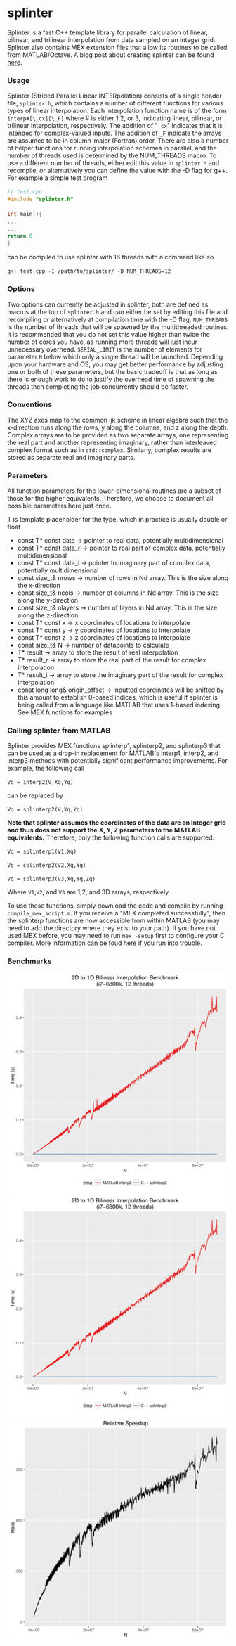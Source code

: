 # splinter
Splinter is a fast C++ template library for parallel calculation of linear, bilinear, and trilinear interpolation from data sampled on an integer grid. Splinter also contains MEX extension files that allow its routines to be called from MATLAB/Octave. A blog post about creating splinter can be found [here](http://alanpryorjr.com/image/splinter/).

### Usage
Splinter (Strided Parallel Linear INTERpolation) consists of a single header file, `splinter.h`, which contains a number of different functions for various types of linear interpolation. Each interpolation function name is of the form `interp#[\_cx][\_F]` where # is either 1,2, or 3, indicating linear, bilinear, or trilinear interpolation, respectively. The addition of "`_cx`" indicates that it is intended for complex-valued inputs. The addition of `_F` indicate the arrays are assumed to be in column-major (Fortran) order. There are also a number of helper functions for running interpolation schemes in parallel, and the number of threads used is determined by the NUM_THREADS macro. To use a different number of threads, either edit this value in `splinter.h` and recompile, or alternatively you can define the value with the -D flag for g++. For example a simple test program
~~~ c++
// test.cpp
#include "splinter.h"

int main(){
...
...
return 0;
}
~~~

can be compiled to use splinter with 16 threads with a command like so  

`g++ test.cpp -I /path/to/splinter/ -D NUM_THREADS=12`

### Options
Two options can currently be adjusted in splinter, both are defined as macros at the top of `splinter.h` and can either be set by editing this file and recompiling or alternatively at compilation time with the -D flag. `NUM_THREADS` is the number of threads that will be spawned by the multithreaded routines. It is recommended that you do not set this value higher than twice the number of cores you have, as running more threads will just incur unnecessary overhead. `SERIAL_LIMIT` is the number of elements for parameter `N` below which only a single thread will be launched. Depending upon your hardware and OS, you may get better performance by adjusting one or both of these parameters, but the basic tradeoff is that as long as there is enough work to do to justify the overhead time of spawning the threads then completing the job concurrently should be faster.

### Conventions
The XYZ axes map to the common ijk scheme in linear algebra such that the x-direction runs along the rows, y along the columns, and z along the depth. Complex arrays are to be provided as two separate arrays, one representing the real part and another representing imaginary, rather than interleaved complex format such as in `std::complex`. Similarly, complex results are stored as separate real and imaginary parts.

### Parameters
All function parameters for the lower-dimensional routines are a subset of those for the higher equivalents. Therefore, we choose to document all possible parameters here just once.

T is template placeholder for the type, which in practice is usually double or float
  - const T* const data -> pointer to real data, potentially multidimensional
  - const T* const data_r -> pointer to real part of complex data, potentially multidimensional
  - const T* const data_i -> pointer to imaginary part of complex data, potentially multidimensional
  - const size_t& nrows -> number of rows in Nd array. This is the size along the x-direction
  - const size_t& ncols -> number of columns in Nd array. This is the size along the y-direction 
  - const size_t& nlayers -> number of layers in Nd array. This is the size along the z-direction 
  - const T* const x -> x coordinates of locations to interpolate
  - const T* const y -> y coordinates of locations to interpolate
  - const T* const z -> z coordinates of locations to interpolate
  - const size_t& N -> number of datapoints to calculate
  - T* result -> array to store the result of real interpolation
  - T* result_r -> array to store the real part of the result for complex interpolation 
  - T* result_i -> array to store the imaginary part of the result for complex interpolation 
  - const long long& origin_offset -> inputted coordinates will be shifted by this amount to establish 0-based indices, which is useful if splinter is being called from a language like MATLAB that uses 1-based indexing. See MEX functions for examples
  
### Calling splinter from MATLAB
Splinter provides MEX functions splinterp1, splinterp2, and splinterp3 that can be used as a drop-in replacement for MATLAB's interp1, interp2, and interp3 methods with potentially significant performance improvements. For example, the following call

`Vq = interp2(V,Xq,Yq)`

can be replaced by

`Vq = splinterp2(V,Xq,Yq)`

**Note that splinter assumes the coordinates of the data are an integer grid and thus does not support the X, Y, Z parameters to the MATLAB equivalents.** Therefore, only the following function calls are supported: 

`Vq = splinterp1(V1,Xq)`  

`Vq = splinterp2(V2,Xq,Yq)`  

`Vq = splinterp3(V3,Xq,Yq,Zq)`  

Where `V1`,`V2`, and `V3` are 1,2, and 3D arrays, respectively.  

To use these functions, simply download the code and compile by running `compile_mex_script.m`. If you receive a "MEX completed successfully", then the splinterp functions are now accessible from within MATLAB (you may need to add the directory where they exist to your path). If you have not used MEX before, you may need to run `mex -setup` first to configure your C compiler. More information can be foud [here](https://www.mathworks.com/help/matlab/ref/mex.html) if you run into trouble.

### Benchmarks
![](benchmark/linear_time.png)
![](benchmark/log_time.png)
![](benchmark/ratio.png)
